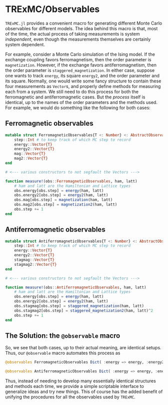# TRExMC/Observables

`TRExMC.jl` provides a convenient macro for generating different Monte Carlo observables for different models. The idea behind this macro is that, most of the time, the actual process of taking measurements is system _independent_, even though the measurements themselves are certainly system dependent.

For example, consider a Monte Carlo simulation of the Ising model. If the exchange coupling favors ferromagnetism, then the order parameter is `magnetization`. However, if the exchange favors antiferromagnetism, then the order parameter is `staggered_magnetization`. In either case, suppose one wants to track `energy`, its square `energy2`, and the order parameter and its square. Normally, one would write some fancy structure to contain these four measurements as `Vector`s, and properly define methods for measuring each from a system. We still need to do this process for both the ferromagnetic and antiferromagnetic cases. But the _process_ itself is identical, up to the names of the order parameters and the methods used. For example, we would do something like the following for both cases:

## Ferromagnetic observables

```julia
mutable struct FerromagneticObservables{T <: Number} <: AbstractObservables
    step::Int # to keep track of which MC step to record
    energy::Vector{T}
    energy2::Vector{T}
    mag::Vector{T}
    mag2::Vector{T}
end

# <--- various constructors to not segfault the Vectors --->

function measure!(obs::FerromagneticObservables, ham, latt)
    # ham and latt are the Hamiltonian and Lattice types
    obs.energy[obs.step] = energy(ham, latt)
    obs.energy2[obs.step] = energy2(ham, latt)
    obs.mag[obs.step] = magnetization(ham, latt)
    obs.mag2[obs.step] = magnetization2(ham, latt)
    obs.step += 1
end
```

## Antiferromagnetic observables

```julia
mutable struct AntiferromagneticObservables{T <: Number} <: AbstractObservables
    step::Int # to keep track of which MC step to record
    energy::Vector{T}
    energy2::Vector{T}
    stagmag::Vector{T}
    stagmag2::Vector{T}
end

# <--- various constructors to not segfault the Vectors --->

function measure!(obs::AntiferromagneticObservables, ham, latt)
    # ham and latt are the Hamiltonian and Lattice types
    obs.energy[obs.step] = energy(ham, latt)
    obs.energy2[obs.step] = energy2(ham, latt)
    obs.stagmag[obs.step] = staggered_magnetization(ham, latt)
    obs.stagmag2[obs.step] = staggered_magnetization2(ham, latt)^2
    obs.step += 1
end
```

## The Solution: the `@observable` macro

So, we see that both cases, up to their actual meaning, are identical setups. Thus, our `@observable` macro automates this process as

```julia
@observables FerromagneticObservables Dict( :energy => energy, :energy2 => energy2, :mag => magnetization, :mag2 => magnetization2 )

@observables AntiferromagneticObservables Dict( :energy => energy, :energy2 => energy2, :stagmag => staggered_magnetization, :mag2 => magnetization2 )
```

Thus, instead of needing to develop many essentially identical structures and methods each time, we provide a simple scriptable interface to generalize ideas and try new things. This of course has the added benefit of unifying the procedures for all the observables used by `TRExMC`.
